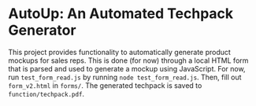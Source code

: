 # AutoUp: An Automated Techpack Generator
This project provides functionality to automatically generate product mockups for sales reps. This is done (for now) through a local HTML form that is parsed and used to generate a mockup using JavaScript.
For now, run `test_form_read.js` by running `node test_form_read.js`. Then, fill out `form_v2.html` in `forms/`. The generated techpack is saved to `function/techpack.pdf`.